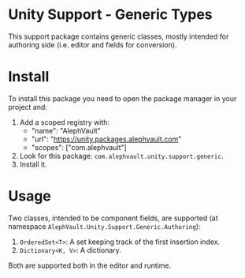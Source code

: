 # Unity Support - Generic Types
This support package contains generic classes, mostly intended for authoring side (i.e. editor and fields for conversion).

# Install
To install this package you need to open the package manager in your project and:

  1. Add a scoped registry with:
     - "name": "AlephVault"
     - "url": "https://unity.packages.alephvault.com"
     - "scopes": ["com.alephvault"]
  2. Look for this package: `com.alephvault.unity.support.generic`.
  3. Install it.

# Usage
Two classes, intended to be component fields, are supported (at namespace `AlephVault.Unity.Support.Generic.Authoring`):

  1. `OrderedSet<T>`: A set keeping track of the first insertion index.
  2. `Dictionary<K, V>`: A dictionary.

Both are supported both in the editor and runtime.
